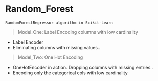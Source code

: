 # Random_Forest

    RandomForestRegressor algorithm in Scikit-Learn

 > Model_One: Label Encoding columns with low cardinality
 
  + Label Encoder
  + Eliminating columns with missing values..
  
 
 > Model_Two: One Hot Encoding
 
  + OneHotEncoder in action. Dropping columns with missing entries..
  + Encoding only the categorical cols with low cardinality